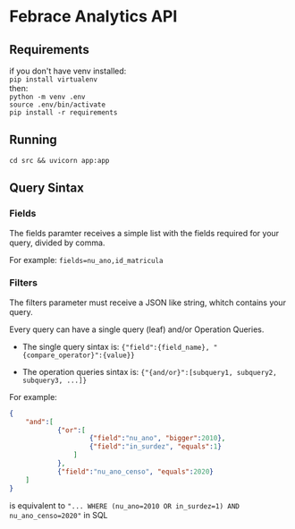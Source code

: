 # Febrace Analytics API

## Requirements

if you don't have venv installed:\
`pip install virtualenv`\
then:\
`python -m venv .env`\
`source .env/bin/activate`\
`pip install -r requirements`

## Running
`cd src && uvicorn app:app`

## Query Sintax

### Fields

The fields paramter receives a simple list with the fields required for your query, divided by comma.

For example: `fields=nu_ano,id_matricula`

### Filters

The filters parameter must receive a JSON like string, whitch contains your query.

Every query can have a single query (leaf) and/or Operation Queries.

- The single query sintax is: `{"field":{field_name}, "{compare_operator}":{value}}`

- The operation queries sintax is: `{"{and/or}":[subquery1, subquery2, subquery3, ...]}`


For example:

```json
{
    "and":[
            {"or":[
                    {"field":"nu_ano", "bigger":2010},
                    {"field":"in_surdez", "equals":1}
                ]
            },
            {"field":"nu_ano_censo", "equals":2020}
    ]
}
```
is equivalent to `"... WHERE (nu_ano=2010 OR in_surdez=1) AND nu_ano_censo=2020"` in SQL
